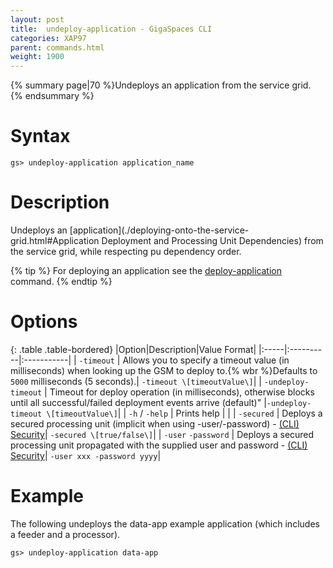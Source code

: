 ```yaml
---
layout: post
title:  undeploy-application - GigaSpaces CLI
categories: XAP97
parent: commands.html
weight: 1900
---
```


{% summary page|70 %}Undeploys an application from the service grid. {% endsummary %}

# Syntax

    gs> undeploy-application application_name

# Description

Undeploys an [application](./deploying-onto-the-service-grid.html#Application Deployment and Processing Unit Dependencies) from the service grid, while respecting pu dependency order.

{% tip %}
For deploying an application see the [deploy-application ](./deploy-application---gigaspaces-cli.html) command.
{% endtip %}

# Options

{: .table .table-bordered}
|Option|Description|Value Format|
|:-----|:----------|:-----------|
| `-timeout` | Allows you to specify a timeout value (in milliseconds) when looking up the GSM to deploy to.{% wbr %}Defaults to `5000` milliseconds (5 seconds).| `-timeout \[timeoutValue\]`|
| `-undeploy-timeout` | Timeout for deploy operation (in milliseconds), otherwise blocks until all successful/failed deployment events arrive (default)" |`-undeploy-timeout \[timeoutValue\]`|
| `-h` / `-help`  | Prints help | |
| `-secured` | Deploys a secured processing unit (implicit when using -user/-password) - [(CLI) Security](./command-line-interface-(cli)-security.html)| `-secured \[true/false\]`|
| `-user` `-password` | Deploys a secured processing unit propagated with the supplied user and password - [(CLI) Security](./command-line-interface-(cli)-security.html)| `-user xxx -password yyyy`|

# Example

The following undeploys the data-app example application (which includes a feeder and a processor).

    gs> undeploy-application data-app

